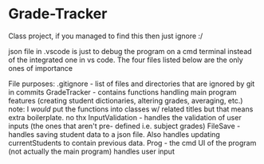 # Grade-Tracker
Class project, if you managed to find this then just ignore :/

json file in .vscode is just to debug the program on a cmd terminal instead of the integrated one
in vs code. The four files listed below are the only ones of importance

File purposes:
.gitignore       - list of files and directories that are ignored by git in commits
GradeTracker     - contains functions handling main program features
                   (creating student dictionaries, altering grades, averaging, etc.)
                   note: I *would* put the functions into classes w/ related titles
                   but that means extra boilerplate. no thx
InputValidation  - handles the validation of user inputs (the ones that aren't pre-
                   defined i.e. subject grades)
FileSave         - handles saving student data to a json file. Also handles updating 
                   currentStudents to contain previous data.
Prog             - the cmd UI of the program (not actually the main program)
                   handles user input  

